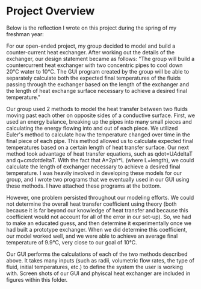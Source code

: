 # Project Overview

Below is the reflection I wrote on this project during the spring of my freshman year:

  For our open-ended project, my group decided to model and build a counter-current heat exchanger. After working out the details of the 
  exchanger, our design statement became as follows: "The group will build a countercurrent heat exchanger with two concentric pipes to 
  cool down 20℃ water to 10℃. The GUI program created by the group will be able to separately calculate both the expected final 
  temperatures of the fluids passing through the exchanger based on the length of the exchanger and the length of heat exchange surface 
  necessary to achieve a desired final temperature."

  Our group used 2 methods to model the heat transfer between two fluids moving past each other on opposite sides of a conductive surface. 
  First, we used an energy balance, breaking up the pipes into many small pieces and calculating the energy flowing into and out of each 
  piece. We utilized Euler's method to calculate how the temperature changed over time in the final piece of each pipe. This method allowed
  us to calculate expected final temperatures based on a certain length of heat transfer surface. Our next method took advantage of heat 
  transfer equations, such as qdot=U*A*deltaT and q=c*mdot*deltaT. With the fact that A=2*pi*r*L (where L=length), we could calculate the 
  length of exchanger necessary to achieve a desired final temperature. I was heavily involved in developing these models for our group, 
  and I wrote two programs that we eventually used in our GUI using these methods. I have attached these programs at the bottom.

  However, one problem persisted throughout our modeling efforts. We could not determine the overall heat transfer coefficient using theory
  (both because it is far beyond our knowledge of heat transfer and because this coefficient would not account for all of the error in our 
  set-up). So, we had to make an educated guess, and then determine it experimentally once we had built a prototype exchanger. When we did
  determine this coefficient, our model worked well, and we were able to achieve an average final temperature of 9.9℃, very close to our 
  goal of 10℃.

  Our GUI performs the calculations of each of the two methods described above. It takes many inputs (such as radii, volumetric flow rates,
  the type of fluid, initial temperatures, etc.) to define the system the user is working with. Screen shots of our GUI and phyiscal
  heat exchanger are included in figures within this folder.
